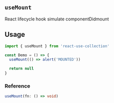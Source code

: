 ## `useMount`

React lifecycle hook simulate componentDidmount

## Usage

```jsx
import { useMount } from 'react-use-collection'

const Demo = () => {
  useMount(() => alert('MOUNTED'))

  return null
}
```

### Reference

```ts
useMount(fn: () => void)
```